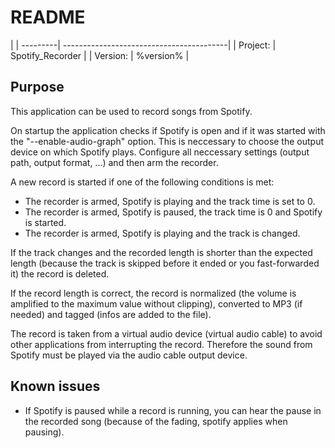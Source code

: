 # README 

|
| ---------| -----------------------------------------|
| Project: | Spotify_Recorder                   |
| Version: | %version%                                |

## Purpose

This application can be used to record songs from Spotify.

On startup the application checks if Spotify is open and if it was started with the \"--enable-audio-graph\" option. This is neccessary to choose the output device on which Spotify plays.
Configure all neccessary settings (output path, output format, ...) and then arm the recorder.

A new record is started if one of the following conditions is met:
- The recorder is armed, Spotify is playing and the track time is set to 0.
- The recorder is armed, Spotify is paused, the track time is 0 and Spotify is started.
- The recorder is armed, Spotify is playing and the track is changed.

If the track changes and the recorded length is shorter than the expected length (because the track is skipped before it ended or you fast-forwarded it) the record is deleted.

If the record length is correct, the record is normalized (the volume is amplified to the maximum value without clipping), converted to MP3 (if needed) and tagged (infos are added to the file).

The record is taken from a virtual audio device (virtual audio cable) to avoid other applications from interrupting the record. Therefore the sound from Spotify must be played via the audio cable output device.

## Known issues
- If Spotify is paused while a record is running, you can hear the pause in the recorded song (because of the fading, spotify applies when pausing).